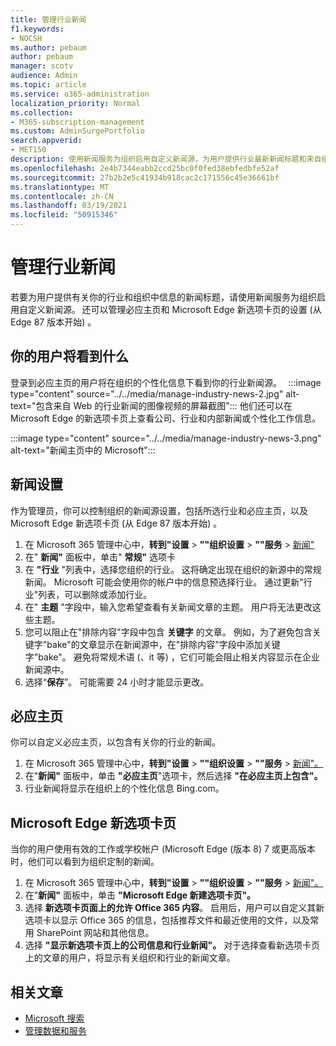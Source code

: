 ```yaml
---
title: 管理行业新闻
f1.keywords:
- NOCSH
ms.author: pebaum
author: pebaum
manager: scotv
audience: Admin
ms.topic: article
ms.service: o365-administration
localization_priority: Normal
ms.collection:
- M365-subscription-management
ms.custom: AdminSurgePortfolio
search.appverid:
- MET150
description: 使用新闻服务为组织启用自定义新闻源，为用户提供行业最新新闻标题和来自组织的信息。
ms.openlocfilehash: 2e4b7344eabb2ccd25bc0f0fed38ebfedbfe52af
ms.sourcegitcommit: 27b2b2e5c41934b918cac2c171556c45e36661bf
ms.translationtype: MT
ms.contentlocale: zh-CN
ms.lasthandoff: 03/19/2021
ms.locfileid: "50915346"
---
```

# <a name="manage-industry-news"></a>管理行业新闻

若要为用户提供有关你的行业和组织中信息的新闻标题，请使用新闻服务为组织启用自定义新闻源。 [](https://admin.microsoft.com/adminportal/home?#/Settings/Services/:/Settings/L1/BingNews)还可以管理必应主页和 Microsoft Edge 新选项卡页的设置 (从 Edge 87 版本开始) 。

## <a name="what-your-users-will-see"></a>你的用户将看到什么
 
登录到必应主页的用户将在组织的个性化信息下看到你的行业新闻源。   
:::image type="content" source="../../media/manage-industry-news-2.jpg" alt-text="包含来自 Web 的行业新闻的图像视频的屏幕截图":::
他们还可以在 Microsoft Edge 的新选项卡页上查看公司、行业和内部新闻或个性化工作信息。 

:::image type="content" source="../../media/manage-industry-news-3.png" alt-text="新闻主页中的 Microsoft":::

## <a name="news-settings"></a>新闻设置

作为管理员，你可以控制组织的新闻源设置，包括所选行业和必应主页，以及 Microsoft Edge 新选项卡页 (从 Edge 87 版本开始) 。

1. 在 Microsoft 365 管理中心中，**转到"设置**  >  **""组织设置**  >  **""服务**  >  [新闻"](https://admin.microsoft.com/adminportal/home?#/Settings/Services/:/Settings/L1/BingNews)
2. 在" **新闻"** 面板中，单击" **常规"** 选项卡
3. 在 **"行业** "列表中，选择您组织的行业。 这将确定出现在组织的新源中的常规新闻。 Microsoft 可能会使用你的帐户中的信息预选择行业。 通过更新"行业"列表，可以删除或添加行业。
4. 在" **主题** "字段中，输入您希望查看有关新闻文章的主题。 用户将无法更改这些主题。
5. 您可以阻止在"排除内容"字段中包含 **关键字** 的文章。  例如，为了避免包含关键字"bake"的文章显示在新闻源中，在"排除内容"字段中添加关键字"bake"。 避免将常规术语 (、it 等) ，它们可能会阻止相关内容显示在企业新闻源中。
6. 选择“**保存**”。 可能需要 24 小时才能显示更改。

## <a name="bing-homepage"></a>必应主页

你可以自定义必应主页，以包含有关你的行业的新闻。 

1. 在 Microsoft 365 管理中心中，**转到"设置**  >  **""组织设置**  >  **""服务**  >  [新闻"。](https://admin.microsoft.com/adminportal/home?#/Settings/Services/:/Settings/L1/BingNews) 
2. 在"**新闻"** 面板中，单击 **"必应主页**"选项卡，然后选择 **"在必应主页上包含"。**
3. 行业新闻将显示在组织上的个性化信息 Bing.com。

## <a name="microsoft-edge-new-tab-page"></a>Microsoft Edge 新选项卡页 
当你的用户使用有效的工作或学校帐户 (Microsoft Edge (版本 8) 7 或更高版本时，他们可以看到为组织定制的新闻。

1. 在 Microsoft 365 管理中心中，**转到"设置**  >  **""组织设置**  >  **""服务**  >  [新闻"。](https://admin.microsoft.com/adminportal/home?#/Settings/Services/:/Settings/L1/BingNews)
2. 在"**新闻"** 面板中，单击 **"Microsoft Edge 新建选项卡页"。**
3. 选择 **新选项卡页面上的允许 Office 365 内容**。 启用后，用户可以自定义其新选项卡以显示 Office 365 的信息，包括推荐文件和最近使用的文件，以及常用 SharePoint 网站和其他信息。
4. 选择 **"显示新选项卡页上的公司信息和行业新闻"。** 对于选择查看新选项卡页上的文章的用户，将显示有关组织和行业的新闻文章。

## <a name="related-articles"></a>相关文章

- [Microsoft 搜索](/microsoftsearch/)
- [管理数据和服务](./index.yml)